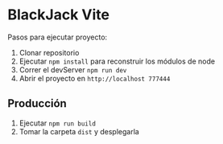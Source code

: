 # BlackJack Vite

Pasos para ejecutar proyecto:

1. Clonar repositorio
2. Ejecutar ```npm install``` para reconstruir los módulos de node
3. Correr el devServer ```npm run dev```
4. Abrir el proyecto en ```http://localhost 777444```


## Producción

1. Ejecutar ```npm run build```
2. Tomar la carpeta ```dist``` y desplegarla